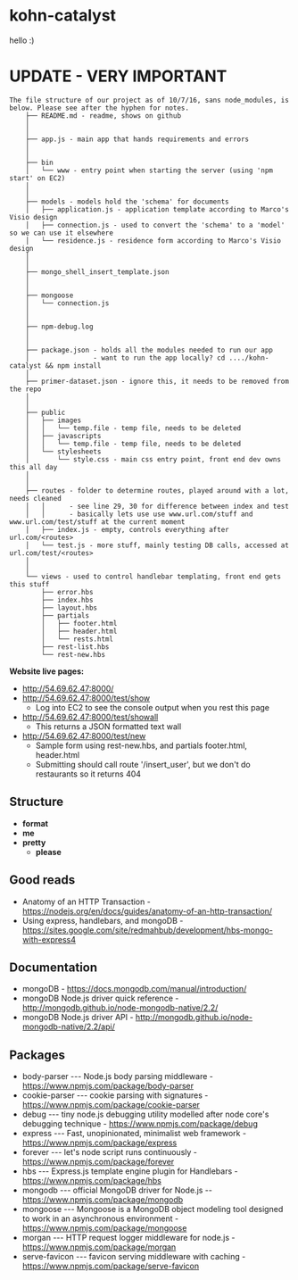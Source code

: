# kohn-catalyst
hello :)

# UPDATE - **VERY IMPORTANT**
```
The file structure of our project as of 10/7/16, sans node_modules, is below. Please see after the hyphen for notes.
 	├── README.md - readme, shows on github
 	│
 	│
 	├── app.js - main app that hands requirements and errors
 	│
 	│
 	├── bin
 	│   └── www - entry point when starting the server (using 'npm start' on EC2)
 	│
 	│
 	├── models - models hold the 'schema' for documents
 	│   ├── application.js - application template according to Marco's Visio design
 	│   ├── connection.js - used to convert the 'schema' to a 'model' so we can use it elsewhere
 	│   └── residence.js - residence form according to Marco's Visio design
 	│
 	│
 	├── mongo_shell_insert_template.json
 	│
 	│
 	├── mongoose
 	│   └── connection.js
 	│
 	│
 	├── npm-debug.log
 	│
 	│
 	├── package.json - holds all the modules needed to run our app
 	│                - want to run the app locally? cd ..../kohn-catalyst && npm install
 	│
 	├── primer-dataset.json - ignore this, it needs to be removed from the repo
 	│
 	│
 	├── public
 	│   ├── images
 	│   │   └── temp.file - temp file, needs to be deleted
 	│   ├── javascripts
 	│   │   └── temp.file - temp file, needs to be deleted
 	│   └── stylesheets
 	│       └── style.css - main css entry point, front end dev owns this all day
 	│
 	│
 	├── routes - folder to determine routes, played around with a lot, needs cleaned
 	│   │      - see line 29, 30 for difference between index and test
 	│   │      - basically lets use use www.url.com/stuff and www.url.com/test/stuff at the current moment
 	│   ├── index.js - empty, controls everything after url.com/<routes>
 	│   └── test.js - more stuff, mainly testing DB calls, accessed at url.com/test/<routes>
 	│
 	│
 	└── views - used to control handlebar templating, front end gets this stuff
 	    ├── error.hbs
 	    ├── index.hbs
 	    ├── layout.hbs
 	    ├── partials
 	    │   ├── footer.html
 	    │   ├── header.html
 	    │   └── rests.html
 	    ├── rest-list.hbs
 	    └── rest-new.hbs
```

**Website live pages:**
* http://54.69.62.47:8000/
* http://54.69.62.47:8000/test/show
  * Log into EC2 to see the console output when you rest this page
* http://54.69.62.47:8000/test/showall
  * This returns a JSON formatted text wall
* http://54.69.62.47:8000/test/new
  * Sample form using rest-new.hbs, and partials footer.html, header.html
  * Submitting should call route '/insert_user', but we don't do restaurants so it returns 404

## Structure
* **format** 
* **me** 
* **pretty** 
  * **please** 

## Good reads
* Anatomy of an HTTP Transaction - https://nodejs.org/en/docs/guides/anatomy-of-an-http-transaction/
* Using express, handlebars, and mongoDB - https://sites.google.com/site/redmahbub/development/hbs-mongo-with-express4

## Documentation
* mongoDB - https://docs.mongodb.com/manual/introduction/
* mongoDB Node.js driver quick reference - http://mongodb.github.io/node-mongodb-native/2.2/
* mongoDB Node.js driver API - http://mongodb.github.io/node-mongodb-native/2.2/api/

## Packages
* body-parser --- Node.js body parsing middleware - https://www.npmjs.com/package/body-parser
* cookie-parser --- cookie parsing with signatures - https://www.npmjs.com/package/cookie-parser
* debug --- tiny node.js debugging utility modelled after node core's debugging technique - https://www.npmjs.com/package/debug
* express --- Fast, unopinionated, minimalist web framework - https://www.npmjs.com/package/express
* forever --- let's node script runs continuously - https://www.npmjs.com/package/forever
* hbs --- Express.js template engine plugin for Handlebars - https://www.npmjs.com/package/hbs
* mongodb --- official MongoDB driver for Node.js -- https://www.npmjs.com/package/mongodb
* mongoose --- Mongoose is a MongoDB object modeling tool designed to work in an asynchronous environment - https://www.npmjs.com/package/mongoose
* morgan --- HTTP request logger middleware for node.js - https://www.npmjs.com/package/morgan
* serve-favicon --- favicon serving middleware with caching - https://www.npmjs.com/package/serve-favicon
